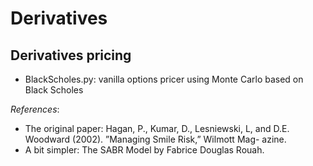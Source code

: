 # Derivatives
## Derivatives pricing
- BlackScholes.py: vanilla options pricer using Monte Carlo based on Black Scholes

*References*:

- The original paper: Hagan, P., Kumar, D., Lesniewski, L, and D.E. Woodward (2002). ”Managing Smile Risk,” Wilmott Mag- azine.
- A bit simpler: The SABR Model by Fabrice Douglas Rouah.
